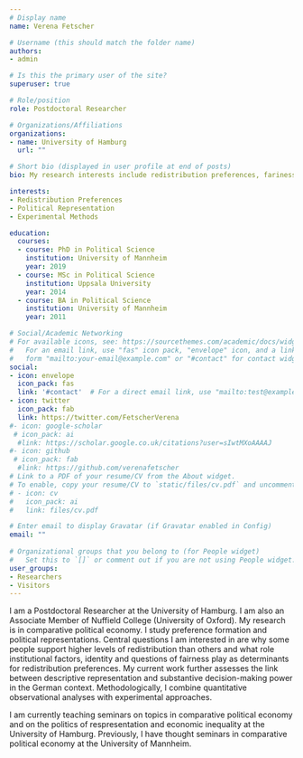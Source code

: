 ```yaml
---
# Display name
name: Verena Fetscher

# Username (this should match the folder name)
authors:
- admin

# Is this the primary user of the site?
superuser: true

# Role/position
role: Postdoctoral Researcher

# Organizations/Affiliations
organizations:
- name: University of Hamburg
  url: ""

# Short bio (displayed in user profile at end of posts)
bio: My research interests include redistribution preferences, fariness concerns, and experimental methods

interests:
- Redistribution Preferences
- Political Representation
- Experimental Methods

education:
  courses:
  - course: PhD in Political Science
    institution: University of Mannheim
    year: 2019
  - course: MSc in Political Science
    institution: Uppsala University
    year: 2014
  - course: BA in Political Science
    institution: University of Mannheim
    year: 2011

# Social/Academic Networking
# For available icons, see: https://sourcethemes.com/academic/docs/widgets/#icons
#   For an email link, use "fas" icon pack, "envelope" icon, and a link in the
#   form "mailto:your-email@example.com" or "#contact" for contact widget.
social:
- icon: envelope
  icon_pack: fas
  link: '#contact'  # For a direct email link, use "mailto:test@example.org".
- icon: twitter
  icon_pack: fab
  link: https://twitter.com/FetscherVerena
#- icon: google-scholar
 # icon_pack: ai
  #link: https://scholar.google.co.uk/citations?user=sIwtMXoAAAAJ
#- icon: github
 # icon_pack: fab
  #link: https://github.com/verenafetscher
# Link to a PDF of your resume/CV from the About widget.
# To enable, copy your resume/CV to `static/files/cv.pdf` and uncomment the lines below.  
# - icon: cv
#   icon_pack: ai
#   link: files/cv.pdf

# Enter email to display Gravatar (if Gravatar enabled in Config)
email: ""
  
# Organizational groups that you belong to (for People widget)
#   Set this to `[]` or comment out if you are not using People widget.  
user_groups:
- Researchers
- Visitors
---
```


I am a Postdoctoral Researcher at the University of Hamburg. 
I am also an Associate Member of Nuffield College (University of Oxford). 
My research is in comparative political economy. 
I study preference formation and political representations. 
Central questions I am interested in are why some people support higher levels of redistribution than others 
and what role institutional factors, identity and questions of fairness play as determinants for redistribution preferences. 
My current work further assesses the link between descriptive representation and 
substantive decision-making power in the German context. Methodologically, I combine quantitative observational analyses with experimental approaches. 


I am currently teaching seminars on topics in comparative political economy and on the 
politics of respresentation and economic inequality at the University of Hamburg. 
Previously, I have thought seminars in comparative political economy at the University of Mannheim.
